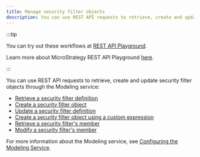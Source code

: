 ```yaml
---
title: Manage security filter objects
description: You can use REST API requests to retrieve, create and update security filter objects through the Modeling service.
---
```


:::tip

You can try out these workflows at [REST API Playground](https://www.postman.com/microstrategysdk/workspace/microstrategy-rest-api/folder/16131298-add85127-d706-4f6d-b202-16368325e40e?ctx=documentation).

Learn more about MicroStrategy REST API Playground [here](/docs/getting-started/playground.md).

:::

You can use REST API requests to retrieve, create and update security filter objects through the Modeling service:

- [Retrieve a security filter definition](./retrieve-a-security-filter-definition.md)
- [Create a security filter object](./create-a-security-filter-object.md)
- [Update a security filter definition](./update-a-security-filter-definition.md)
- [Create a security filter object using a custom expression](./create-a-security-filter-object-using-a-custom-expression.md)
- [Retrieve a security filter's member](./retrieve-a-security-filters-member.md)
- [Modify a security filter's member](./modify-a-security-filters-member.md)

For more information about the Modeling service, see [Configuring the Modeling Service](https://www2.microstrategy.com/producthelp/Current/InstallConfig/en-us/Content/modeling_service.htm).
